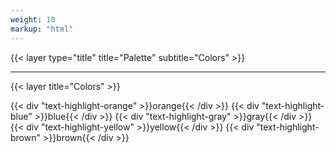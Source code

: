 ```yaml
---
weight: 10
markup: "html"
---
```

{{< layer type="title" title="Palette" subtitle="Colors" >}}

------
{{< layer title="Colors" >}}

{{< div "text-highlight-orange" >}}orange{{< /div >}}
{{< div "text-highlight-blue" >}}blue{{< /div >}}
{{< div "text-highlight-gray" >}}gray{{< /div >}}
{{< div "text-highlight-yellow" >}}yellow{{< /div >}}
{{< div "text-highlight-brown" >}}brown{{< /div >}}
